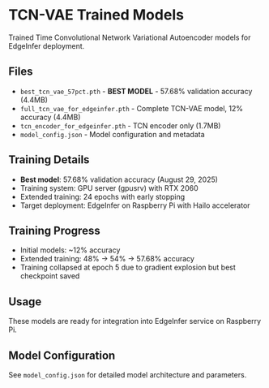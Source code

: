 # TCN-VAE Trained Models

Trained Time Convolutional Network Variational Autoencoder models for EdgeInfer deployment.

## Files

- `best_tcn_vae_57pct.pth` - **BEST MODEL** - 57.68% validation accuracy (4.4MB)
- `full_tcn_vae_for_edgeinfer.pth` - Complete TCN-VAE model, 12% accuracy (4.4MB)
- `tcn_encoder_for_edgeinfer.pth` - TCN encoder only (1.7MB)  
- `model_config.json` - Model configuration and metadata

## Training Details

- **Best model**: 57.68% validation accuracy (August 29, 2025)
- Training system: GPU server (gpusrv) with RTX 2060
- Extended training: 24 epochs with early stopping
- Target deployment: EdgeInfer on Raspberry Pi with Hailo accelerator

## Training Progress

- Initial models: ~12% accuracy  
- Extended training: 48% → 54% → 57.68% accuracy
- Training collapsed at epoch 5 due to gradient explosion but best checkpoint saved

## Usage

These models are ready for integration into EdgeInfer service on Raspberry Pi.

## Model Configuration

See `model_config.json` for detailed model architecture and parameters.